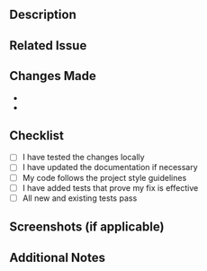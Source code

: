 ## Description
<!-- Provide a summary of the changes in this PR -->

## Related Issue
<!-- Link the issue that this PR addresses (e.g., Fixes #123) -->

## Changes Made
- <!-- List changes in bullet points -->
- 

## Checklist
- [ ] I have tested the changes locally
- [ ] I have updated the documentation if necessary
- [ ] My code follows the project style guidelines
- [ ] I have added tests that prove my fix is effective
- [ ] All new and existing tests pass

## Screenshots (if applicable)
<!-- Add screenshots to show the visual changes, if any -->

## Additional Notes
<!-- Any additional information or context -->
